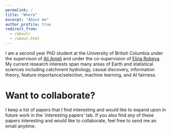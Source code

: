 ```yaml
---
permalink: /
title: "Where"
excerpt: "About me"
author_profile: true
redirect_from: 
  - /about/
  - /about.html
---
```


I am a second year PhD student at the University of British Columbia under the supervison of [Ali Ameli](https://www.eoas.ubc.ca/people/aliameli) and under the co-supervision of [Elina Robeva](https://personal.math.ubc.ca/~erobeva/). My current research interests span many areas of Earth and statistical sciences including catchment hydrology, causal discovery, information theory, feature importance/selection, machine learning, and AI fairness.

Want to collaborate?
======
I keep a list of papers that I find interesting and would like to expand upon in future work in the 'interesting papers' tab. If you also find any of these papers interesting and would like to collaborate, feel free to send me an email anytime.

